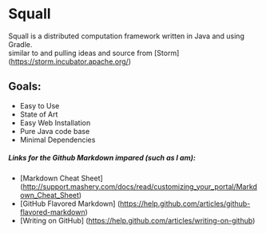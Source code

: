 Squall
======

Squall is a distributed computation framework written in Java and using Gradle.
<br> similar to and pulling ideas and source from [Storm] (https://storm.incubator.apache.org/)

## Goals:
* Easy to Use
* State of Art
* Easy Web Installation
* Pure Java code base
* Minimal Dependencies

##### Links for the Github Markdown impared (such as I am): 
* [Markdown Cheat Sheet] (http://support.mashery.com/docs/read/customizing_your_portal/Markdown_Cheat_Sheet)
* [GitHub Flavored Markdown] (https://help.github.com/articles/github-flavored-markdown)
* [Writing on GitHub] (https://help.github.com/articles/writing-on-github)
